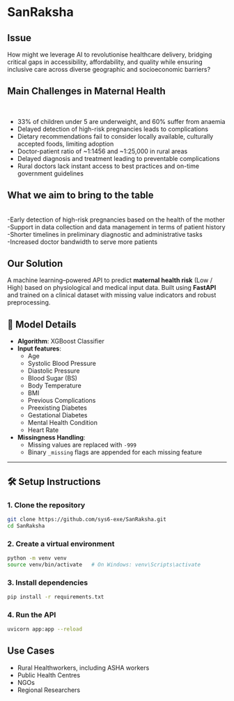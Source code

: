 # SanRaksha

## Issue
How might we leverage AI to revolutionise healthcare delivery, bridging critical gaps in accessibility, affordability, and quality while ensuring inclusive care across diverse geographic and socioeconomic barriers?

<h2>Main Challenges in Maternal Health</h2> <br>

- 33% of children under 5 are underweight, and 60% suffer from anaemia <br>
- Delayed detection of high-risk pregnancies leads to complications<br>
- Dietary recommendations fail to consider locally available, culturally accepted foods, limiting adoption<br>
- Doctor-patient ratio of ~1:1456 and ~1:25,000 in rural areas<br>
- Delayed diagnosis and treatment leading to preventable complications<br>
- Rural doctors lack instant access to best practices and on-time government guidelines<br>


<h2>What we aim to bring to the table</h2><br>
-Early detection of high-risk pregnancies based on the health of the mother<br>
-Support in data collection and data management in terms of patient history<br>
-Shorter timelines in preliminary diagnostic and administrative tasks<br>
-Increased doctor bandwidth to serve more patients<br>


<h2>Our Solution</h2>

A machine learning–powered API to predict **maternal health risk** (Low / High) based on physiological and medical input data. Built using **FastAPI** and trained on a clinical dataset with missing value indicators and robust preprocessing.

## 🧠 Model Details

- **Algorithm**: XGBoost Classifier
- **Input features**:
  - Age
  - Systolic Blood Pressure
  - Diastolic Pressure
  - Blood Sugar (BS)
  - Body Temperature
  - BMI
  - Previous Complications
  - Preexisting Diabetes
  - Gestational Diabetes
  - Mental Health Condition
  - Heart Rate
- **Missingness Handling**:
  - Missing values are replaced with `-999`
  - Binary `_missing` flags are appended for each missing feature

---

## 🛠️ Setup Instructions

### 1. Clone the repository
```bash
git clone https://github.com/sys6-exe/SanRaksha.git
cd SanRaksha
```
### 2. Create a virtual environment
```bash
python -m venv venv
source venv/bin/activate   # On Windows: venv\Scripts\activate
```
### 3. Install dependencies
```bash
pip install -r requirements.txt
```
### 4. Run the API
```bash
uvicorn app:app --reload
```


## Use Cases

- Rural Healthworkers, including ASHA workers
- Public Health Centres
- NGOs
- Regional Researchers
